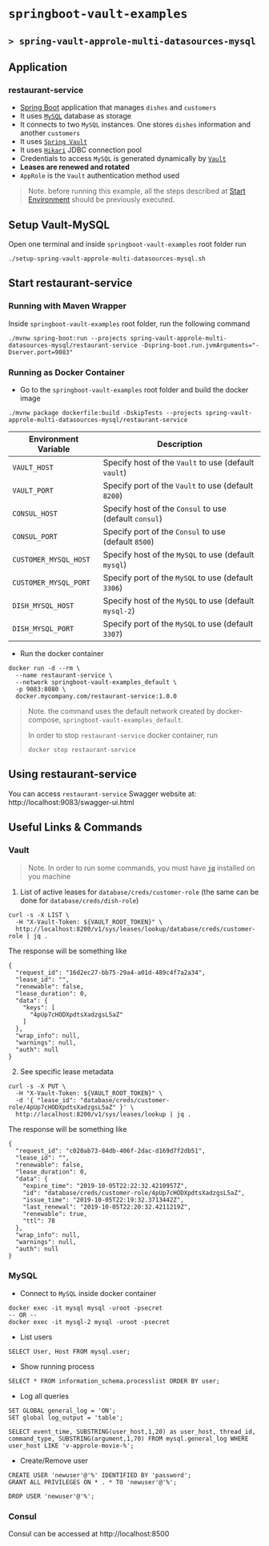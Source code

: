 # `springboot-vault-examples`
## `> spring-vault-approle-multi-datasources-mysql`

## Application

### restaurant-service

- [Spring Boot](https://docs.spring.io/spring-boot/docs/current/reference/htmlsingle/) application that manages `dishes` and `customers`
- It uses [`MySQL`](https://www.mysql.com/) database as storage
- It connects to two `MySQL` instances. One stores `dishes` information and another `customers`
- It uses [`Spring Vault`](https://docs.spring.io/spring-vault/docs/2.1.3.RELEASE/reference/html/#_document_structure)
- It uses [`Hikari`](https://github.com/brettwooldridge/HikariCP) JDBC connection pool
- Credentials to access `MySQL` is generated dynamically by [`Vault`](https://www.vaultproject.io)
- **Leases are renewed and rotated**
- `AppRole` is the `Vault` authentication method used

> Note. before running this example, all the steps described at [Start Environment](https://github.com/ivangfr/springboot-vault-examples#start-environment) should be previously executed.

## Setup Vault-MySQL

Open one terminal and inside `springboot-vault-examples` root folder run
```
./setup-spring-vault-approle-multi-datasources-mysql.sh
```

## Start restaurant-service

### Running with Maven Wrapper

Inside `springboot-vault-examples` root folder, run the following command
```
./mvnw spring-boot:run --projects spring-vault-approle-multi-datasources-mysql/restaurant-service -Dspring-boot.run.jvmArguments="-Dserver.port=9083"
```

### Running as Docker Container

- Go to the `springboot-vault-examples` root folder and build the docker image
```
./mvnw package dockerfile:build -DskipTests --projects spring-vault-approle-multi-datasources-mysql/restaurant-service
```
| Environment Variable  | Description                                              |
| --------------------- | ---------------------------------------------------------|
| `VAULT_HOST`          | Specify host of the `Vault` to use (default `vault`)     |
| `VAULT_PORT`          | Specify port of the `Vault` to use (default `8200`)      |
| `CONSUL_HOST`         | Specify host of the `Consul` to use (default `consul`)   |
| `CONSUL_PORT`         | Specify port of the `Consul` to use (default `8500`)     |
| `CUSTOMER_MYSQL_HOST` | Specify host of the `MySQL` to use (default `mysql`)     |
| `CUSTOMER_MYSQL_PORT` | Specify port of the `MySQL` to use (default `3306`)      |
| `DISH_MYSQL_HOST`     | Specify host of the `MySQL` to use (default `mysql-2`)   |
| `DISH_MYSQL_PORT`     | Specify port of the `MySQL` to use (default `3307`)      |

- Run the docker container
```
docker run -d --rm \
  --name restaurant-service \
  --network springboot-vault-examples_default \
  -p 9083:8080 \
  docker.mycompany.com/restaurant-service:1.0.0
```
> Note. the command uses the default network created by docker-compose, `springboot-vault-examples_default`.
>
> In order to stop `restaurant-service` docker container, run
> ```
> docker stop restaurant-service 
> ```

## Using restaurant-service

You can access `restaurant-service` Swagger website at: http://localhost:9083/swagger-ui.html

## Useful Links & Commands

### Vault

> Note. In order to run some commands, you must have [`jq`](https://stedolan.github.io/jq) installed on you machine

1. List of active leases for `database/creds/customer-role` (the same can be done for `database/creds/dish-role`)
```
curl -s -X LIST \
  -H "X-Vault-Token: ${VAULT_ROOT_TOKEN}" \
  http://localhost:8200/v1/sys/leases/lookup/database/creds/customer-role | jq .
```

The response will be something like
```
{
  "request_id": "16d2ec27-bb75-29a4-a01d-489c4f7a2a34",
  "lease_id": "",
  "renewable": false,
  "lease_duration": 0,
  "data": {
    "keys": [
      "4pUp7cHODXpdtsXadzgsL5aZ"
    ]
  },
  "wrap_info": null,
  "warnings": null,
  "auth": null
}
```

2. See specific lease metadata
```
curl -s -X PUT \
  -H "X-Vault-Token: ${VAULT_ROOT_TOKEN}" \
  -d '{ "lease_id": "database/creds/customer-role/4pUp7cHODXpdtsXadzgsL5aZ" }' \
  http://localhost:8200/v1/sys/leases/lookup | jq .
```

The response will be something like
```
{
  "request_id": "c020ab73-84db-406f-2dac-d169d7f2db51",
  "lease_id": "",
  "renewable": false,
  "lease_duration": 0,
  "data": {
    "expire_time": "2019-10-05T22:22:32.4210957Z",
    "id": "database/creds/customer-role/4pUp7cHODXpdtsXadzgsL5aZ",
    "issue_time": "2019-10-05T22:19:32.3713442Z",
    "last_renewal": "2019-10-05T22:20:32.4211219Z",
    "renewable": true,
    "ttl": 78
  },
  "wrap_info": null,
  "warnings": null,
  "auth": null
}
``` 

### MySQL

- Connect to `MySQL` inside docker container
```
docker exec -it mysql mysql -uroot -psecret
-- OR --
docker exec -it mysql-2 mysql -uroot -psecret
```

- List users
```
SELECT User, Host FROM mysql.user;
```

- Show running process
```
SELECT * FROM information_schema.processlist ORDER BY user;
```

- Log all queries
```
SET GLOBAL general_log = 'ON';
SET global log_output = 'table';

SELECT event_time, SUBSTRING(user_host,1,20) as user_host, thread_id, command_type, SUBSTRING(argument,1,70) FROM mysql.general_log WHERE user_host LIKE 'v-approle-movie-%';
```

- Create/Remove user
```
CREATE USER 'newuser'@'%' IDENTIFIED BY 'password';
GRANT ALL PRIVILEGES ON * . * TO 'newuser'@'%';

DROP USER 'newuser'@'%';
```

### Consul

Consul can be accessed at http://localhost:8500
